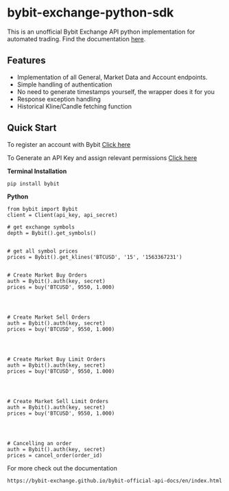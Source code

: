 
# bybit-exchange-python-sdk
This is an unofficial Bybit Exchange API python implementation for automated trading. Find the documentation [here](https://bybit-exchange.github.io/bybit-official-api-docs/en/index.html).


Features
--------

- Implementation of all General, Market Data and Account endpoints.
- Simple handling of authentication
- No need to generate timestamps yourself, the wrapper does it for you
- Response exception handling
- Historical Kline/Candle fetching function


Quick Start
-----------

To register an account with Bybit [Click here](https://www.bybit.com/app/register?ref=00xv5)

To Generate an API Key  and assign relevant permissions [Click here](https://www.bybit.com/app/user/api-management) 

**Terminal Installation**

    pip install bybit


**Python**

    from bybit import Bybit
    client = Client(api_key, api_secret)

    # get exchange symbols
    depth = Bybit().get_symbols()

    
    # get all symbol prices
    prices = Bybit().get_klines('BTCUSD', '15', '1563367231')

    
    # Create Market Buy Orders
    auth = Bybit().auth(key, secret)
    prices = buy('BTCUSD', 9550, 1.000)

    

    
    # Create Market Sell Orders
    auth = Bybit().auth(key, secret)
    prices = buy('BTCUSD', 9550, 1.000)

    

    
    # Create Market Buy Limit Orders
    auth = Bybit().auth(key, secret)
    prices = buy('BTCUSD', 9550, 1.000)

    

    
    # Create Market Sell Limit Orders
    auth = Bybit().auth(key, secret)
    prices = buy('BTCUSD', 9550, 1.000)

    

    
    # Cancelling an order
    auth = Bybit().auth(key, secret)
    prices = cancel_order(order_id)
    




For more check out the documentation 

    https://bybit-exchange.github.io/bybit-official-api-docs/en/index.html

